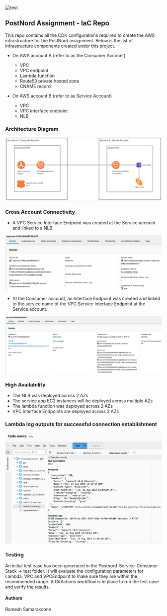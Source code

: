 ![test](https://github.com/thilan3547/Assignment-PN/actions/workflows/test.yml/badge.svg)

## PostNord Assignment - IaC Repo
This repo contains all the CDK configurations required to create the AWS infrastructure for the PostNord assignment. Below is the list of infrastructure components created under this project.

- On AWS account A (refer to as the Consumer Account)
    - VPC
    - VPC endpoint
    - Lambda function
    - Route53 private hosted zone
    - CNAME record

- On AWS account B (refer to as Service Account)
    - VPC
    - VPC interface endpoint
    - NLB

### Architecture Diagram

![Screenshot](Images/Screenshot.png)

### Cross Account Connectivity
- A VPC Service Interface Endpoint was created at the Service account and linked to a NLB.

![Screenshot](Images/Screenshotserviceendpoint.png)


- At the Consumer account, an Interface Endpoint was created and linked to the service name of the VPC Service Interface Endpoint at the Service account.

![Screenshot](Images/Screenshotendpoint.png)

### High Availability
- The NLB was deployed across 2 AZs
- The service app EC2 instances will be deployed across multiple AZs
- The lambda function was deployed across 2 AZs
- VPC Interface Endpoints are deployed across 2 AZs

### Lambda log outputs for successful connection establishment

![Screenshot](Images/lambdalog.png)

### Testing
An initial test case has been generated in the Postnord-Service-Consumer-Stack -> test folder. It will evaluate the configuration parameters for Lambda, VPC and VPCEndpoint to make sure they are within the recommended range. A GitActions workflow is in place to run the test case and verify the results. 

#### Authors
Romesh Samarakoonn


